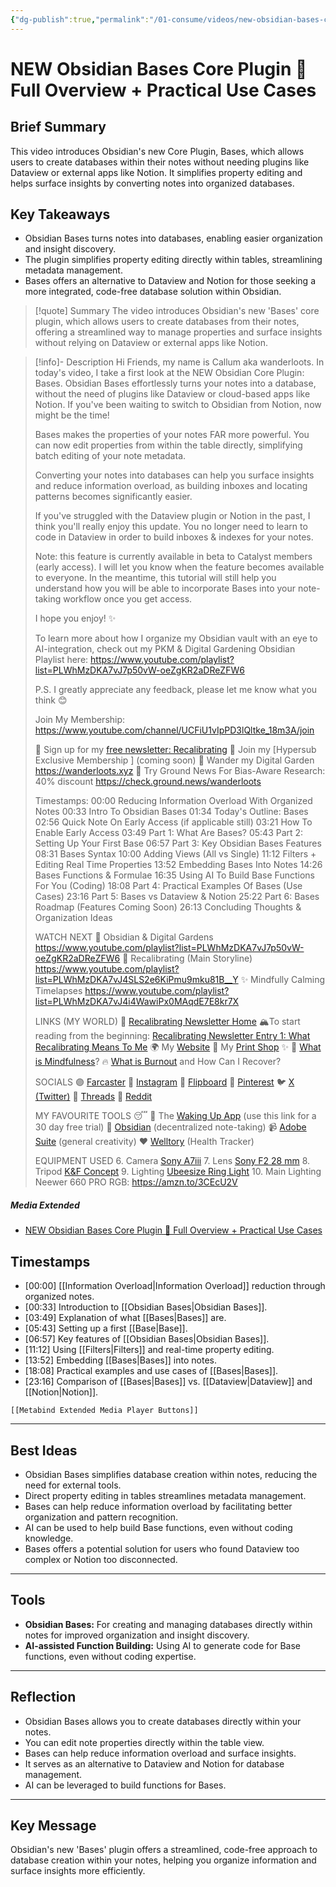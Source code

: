 ```yaml
---
{"dg-publish":true,"permalink":"/01-consume/videos/new-obsidian-bases-core-plugin-full-overview-practical-use-cases/","title":"NEW Obsidian Bases Core Plugin 📝 Full Overview + Practical Use Cases"}
---
```


# NEW Obsidian Bases Core Plugin 📝 Full Overview + Practical Use Cases
## Brief Summary

This video introduces Obsidian's new Core Plugin, Bases, which allows users to create databases within their notes without needing plugins like Dataview or external apps like Notion. It simplifies property editing and helps surface insights by converting notes into organized databases.

## Key Takeaways

-   Obsidian Bases turns notes into databases, enabling easier organization and insight discovery.
-   The plugin simplifies property editing directly within tables, streamlining metadata management.
-   Bases offers an alternative to Dataview and Notion for those seeking a more integrated, code-free database solution within Obsidian.


> [!quote] Summary
> The video introduces Obsidian's new 'Bases' core plugin, which allows users to create databases from their notes, offering a streamlined way to manage properties and surface insights without relying on Dataview or external apps like Notion.

> [!info]- Description
> Hi Friends, my name is Callum aka wanderloots. In today's video, I take a first look at the NEW Obsidian Core Plugin: Bases. Obsidian Bases effortlessly turns your notes into a database, without the need of plugins like Dataview or cloud-based apps like Notion. If you've been waiting to switch to Obsidian from Notion, now might be the time!
> 
> Bases makes the properties of your notes FAR more powerful. You can now edit properties from within the table directly, simplifying batch editing of your note metadata. 
> 
> Converting your notes into databases can help you surface insights and reduce information overload, as building inboxes and locating patterns becomes significantly easier.
> 
> If you've struggled with the Dataview plugin or Notion in the past, I think you'll really enjoy this update. You no longer need to learn to code in Dataview in order to build inboxes & indexes for your notes.
> 
> Note: this feature is currently available in beta to Catalyst members (early access). I will let you know when the feature becomes available to everyone. In the meantime, this tutorial will still help you understand how you will be able to incorporate Bases into your note-taking workflow once you get access. 
> 
> I hope you enjoy! ✨
> 
> To learn more about how I organize my Obsidian vault with an eye to AI-integration, check out my PKM & Digital Gardening Obsidian Playlist here: https://www.youtube.com/playlist?list=PLWhMzDKA7vJ7p50vW-oeZgKR2aDReZFW6
> 
> P.S. I greatly appreciate any feedback, please let me know what you think 😊
> 
> Join My Membership: https://www.youtube.com/channel/UCFiU1vIpPD3lQltke_18m3A/join
> 
> 💌 Sign up for my [free newsletter: Recalibrating](https://paragraph.xyz/@wanderloots.eth?referrer=wanderloots.eth)
> 🧠 Join my [Hypersub Exclusive Membership ] (coming soon)
> 🏡 Wander my Digital Garden https://wanderloots.xyz
> 📰 Try Ground News For Bias-Aware Research: 40% discount https://check.ground.news/wanderloots 
> 
> Timestamps:
> 00:00 Reducing Information Overload With Organized Notes
> 00:33 Intro To Obsidian Bases
> 01:34 Today's Outline: Bases
> 02:56 Quick Note On Early Access (if applicable still)
> 03:21 How To Enable Early Access
> 03:49 Part 1: What Are Bases?
> 05:43 Part 2: Setting Up Your First Base
> 06:57 Part 3: Key Obsidian Bases Features
> 08:31 Bases Syntax
> 10:00 Adding Views (All vs Single)
> 11:12 Filters + Editing Real Time Properties
> 13:52 Embedding Bases Into Notes
> 14:26 Bases Functions & Formulae
> 16:35 Using AI To Build Base Functions For You (Coding)
> 18:08 Part 4: Practical Examples Of Bases (Use Cases)
> 23:16 Part 5: Bases vs Dataview & Notion
> 25:22 Part 6: Bases Roadmap (Features Coming Soon)
> 26:13 Concluding Thoughts & Organization Ideas
> 
> WATCH NEXT 
> 🌱 Obsidian & Digital Gardens https://www.youtube.com/playlist?list=PLWhMzDKA7vJ7p50vW-oeZgKR2aDReZFW6
> 🧭 Recalibrating (Main Storyline) https://www.youtube.com/playlist?list=PLWhMzDKA7vJ4SLS2e6KiPmu9mku81B__Y
> ✨ Mindfully Calming Timelapses https://www.youtube.com/playlist?list=PLWhMzDKA7vJ4i4WawiPx0MAqdE7E8kr7X
> 
> LINKS (MY WORLD)
> 🧭 [Recalibrating Newsletter Home](https://paragraph.xyz/@wanderloots.eth?referrer=wanderloots.eth)
> 🏔️To start reading from the beginning: [Recalibrating Newsletter Entry 1: What Recalibrating Means To Me](https://wanderloots.substack.com/p/1-what-recalibrating-means-to-me)
> 🌍 My [Website](https://wanderloots.com/)
> 📸 My [Print Shop](https://wanderloots.darkroom.com/) ✨ 
> 🧠 [What is Mindfulness](https://www.wanderloots.com/mindfulness)? 
> 🔥 [What is Burnout](https://www.wanderloots.com/burnout) and How Can I Recover?
> 
> SOCIALS
> 🟣 [Farcaster](https://warpcast.com/wanderloots.eth)
> 📸  [Instagram](https://www.instagram.com/_wanderloots/)
> 📰  [Flipboard](https://flipboard.com/@_wanderloots)
> 📍  [Pinterest](https://www.pinterest.ca/wanderloots/)
> 🐦  [X (Twitter)](https://twitter.com/_wanderloots)
> 🧵  [Threads](https://www.threads.net/@_wanderloots)
> 🤖  [Reddit](https://www.reddit.com/user/_wanderloots)
> 
> MY FAVOURITE TOOLS
> 😴 🤯 The [Waking Up App](https://dynamic.wakingup.com/guestpass/SC4914439) (use this link for a 30 day free trial)
> 📝 [Obsidian](https://obsidian.md/) (decentralized note-taking)
> 📹 [Adobe Suite](https://prf.hn/l/lQ9DwpA) (general creativity)
> ❤️ [Welltory](https://app.welltory.com/payments/plans/main/?coupon=wanderloots) (Health Tracker)
> 
> EQUIPMENT USED
> 6. Camera [Sony A7iii](https://amzn.to/3seSHv6)
> 7. Lens [Sony F2 28 mm](https://amzn.to/3TiWCT2)
> 8. Tripod [K&F Concept](https://amzn.to/3soCKCP) 
> 9. Lighting [Ubeesize Ring Light](https://amzn.to/3GD02Zy) 
> 10. Main Lighting Neewer 660 PRO RGB: https://amzn.to/3CEcU2V

##### Media Extended
- [NEW Obsidian Bases Core Plugin 📝 Full Overview + Practical Use Cases](https://www.youtube.com/embed/nWUQbK8KlOo?start=10)

## Timestamps
-   [00:00] [[Information Overload\|Information Overload]] reduction through organized notes.
-   [00:33] Introduction to [[Obsidian Bases\|Obsidian Bases]].
-   [03:49] Explanation of what [[Bases\|Bases]] are.
-   [05:43] Setting up a first [[Base\|Base]].
-   [06:57] Key features of [[Obsidian Bases\|Obsidian Bases]].
-   [11:12] Using [[Filters\|Filters]] and real-time property editing.
-   [13:52] Embedding [[Bases\|Bases]] into notes.
-   [18:08] Practical examples and use cases of [[Bases\|Bases]].
-   [23:16] Comparison of [[Bases\|Bases]] vs. [[Dataview\|Dataview]] and [[Notion\|Notion]].

```meta-bind-embed
[[Metabind Extended Media Player Buttons]]
```

---

## Best Ideas
-   Obsidian Bases simplifies database creation within notes, reducing the need for external tools.
-   Direct property editing in tables streamlines metadata management.
-   Bases can help reduce information overload by facilitating better organization and pattern recognition.
-   AI can be used to help build Base functions, even without coding knowledge.
-   Bases offers a potential solution for users who found Dataview too complex or Notion too disconnected.

---

## Tools
-   **Obsidian Bases:** For creating and managing databases directly within notes for improved organization and insight discovery.
-   **AI-assisted Function Building:** Using AI to generate code for Base functions, even without coding expertise.


---
## Reflection
-   Obsidian Bases allows you to create databases directly within your notes.
-   You can edit note properties directly within the table view.
-   Bases can help reduce information overload and surface insights.
-   It serves as an alternative to Dataview and Notion for database management.
-   AI can be leveraged to build functions for Bases.


---

## Key Message
Obsidian's new 'Bases' plugin offers a streamlined, code-free approach to database creation within your notes, helping you organize information and surface insights more efficiently.